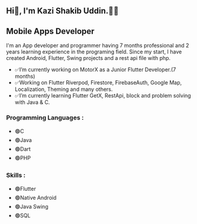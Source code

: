 ## Hi👋, I'm Kazi Shakib Uddin.👨‍💻
## **Mobile Apps Developer**
I'm an App developer and programmer having 7 months professional and 2 years learning experience in the programing field. 
Since my start, I have created Android, Flutter, Swing projects and a rest api file with php.
- ✅I’m currently working on MotorX as a Junior Flutter Developer.(7 months)
- ✅Working on Flutter Riverpod, Firestore, FirebaseAuth, Google Map, Localization, Theming and many others.
- ✅I’m currently learning Flutter GetX, RestApi, block and problem solving with Java & C.
### Programming Languages :
- 🟢C
- 🟢Java
- 🟢Dart
- 🟢PHP

### Skills :
- 🟢Flutter
- 🟢Native Android
- 🟢Java Swing
- 🟢SQL

